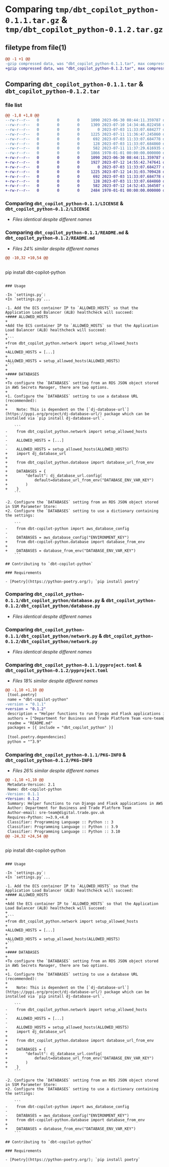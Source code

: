 # Comparing `tmp/dbt_copilot_python-0.1.1.tar.gz` & `tmp/dbt_copilot_python-0.1.2.tar.gz`

## filetype from file(1)

```diff
@@ -1 +1 @@
-gzip compressed data, was "dbt_copilot_python-0.1.1.tar", max compression
+gzip compressed data, was "dbt_copilot_python-0.1.2.tar", max compression
```

## Comparing `dbt_copilot_python-0.1.1.tar` & `dbt_copilot_python-0.1.2.tar`

### file list

```diff
@@ -1,8 +1,8 @@
--rw-r--r--   0        0        0     1090 2023-06-30 08:44:11.359787 dbt_copilot_python-0.1.1/LICENSE
--rw-r--r--   0        0        0     1309 2023-07-10 14:34:46.022458 dbt_copilot_python-0.1.1/README.md
--rw-r--r--   0        0        0        0 2023-07-03 11:33:07.684277 dbt_copilot_python-0.1.1/dbt_copilot_python/__init__.py
--rw-r--r--   0        0        0     1225 2023-07-11 11:36:47.245860 dbt_copilot_python-0.1.1/dbt_copilot_python/database.py
--rw-r--r--   0        0        0      692 2023-07-03 11:33:07.684778 dbt_copilot_python-0.1.1/dbt_copilot_python/network.py
--rw-r--r--   0        0        0      128 2023-07-03 11:33:07.684860 dbt_copilot_python-0.1.1/dbt_copilot_python/utility.py
--rw-r--r--   0        0        0      582 2023-07-11 11:37:29.616935 dbt_copilot_python-0.1.1/pyproject.toml
--rw-r--r--   0        0        0     1866 1970-01-01 00:00:00.000000 dbt_copilot_python-0.1.1/PKG-INFO
+-rw-r--r--   0        0        0     1090 2023-06-30 08:44:11.359787 dbt_copilot_python-0.1.2/LICENSE
+-rw-r--r--   0        0        0     1927 2023-07-12 14:55:42.747641 dbt_copilot_python-0.1.2/README.md
+-rw-r--r--   0        0        0        0 2023-07-03 11:33:07.684277 dbt_copilot_python-0.1.2/dbt_copilot_python/__init__.py
+-rw-r--r--   0        0        0     1225 2023-07-12 14:31:03.709428 dbt_copilot_python-0.1.2/dbt_copilot_python/database.py
+-rw-r--r--   0        0        0      692 2023-07-03 11:33:07.684778 dbt_copilot_python-0.1.2/dbt_copilot_python/network.py
+-rw-r--r--   0        0        0      128 2023-07-03 11:33:07.684860 dbt_copilot_python-0.1.2/dbt_copilot_python/utility.py
+-rw-r--r--   0        0        0      582 2023-07-12 14:52:43.164507 dbt_copilot_python-0.1.2/pyproject.toml
+-rw-r--r--   0        0        0     2484 1970-01-01 00:00:00.000000 dbt_copilot_python-0.1.2/PKG-INFO
```

### Comparing `dbt_copilot_python-0.1.1/LICENSE` & `dbt_copilot_python-0.1.2/LICENSE`

 * *Files identical despite different names*

### Comparing `dbt_copilot_python-0.1.1/README.md` & `dbt_copilot_python-0.1.2/README.md`

 * *Files 24% similar despite different names*

```diff
@@ -10,32 +10,54 @@
 
 ```
 pip install dbt-copilot-python
 ```
 
 ### Usage
 
-In `settings.py`:
+In `settings.py`...
 
-1. Add the ECS container IP to `ALLOWED_HOSTS` so that the Application Load Balancer (ALB) healthcheck will succeed:
+#### ALLOWED_HOSTS
+
+Add the ECS container IP to `ALLOWED_HOSTS` so that the Application Load Balancer (ALB) healthcheck will succeed:
+
+```
+from dbt_copilot_python.network import setup_allowed_hosts
+
+ALLOWED_HOSTS = [...]
+
+ALLOWED_HOSTS = setup_allowed_hosts(ALLOWED_HOSTS)
+```
+
+#### DATABASES
+
+To configure the `DATABASES` setting from an RDS JSON object stored in AWS Secrets Manager, there are two options.
+
+1. Configure the `DATABASES` setting to use a database URL (recommended):
+
+    Note: This is dependent on the [`dj-database-url`](https://pypi.org/project/dj-database-url/) package which can be installed via `pip install dj-database-url`.
 
     ```
-    from dbt_copilot_python.network import setup_allowed_hosts
-    
-    ALLOWED_HOSTS = [...]
-    
-    ALLOWED_HOSTS = setup_allowed_hosts(ALLOWED_HOSTS)
+    import dj_database_url
+
+    from dbt_copilot_python.database import database_url_from_env
+   
+    DATABASES = {
+        "default": dj_database_url.config(
+            default=database_url_from_env("DATABASE_ENV_VAR_KEY")
+        )
+    }
     ```
 
-2. Configure the `DATABASES` setting from an RDS JSON object stored in SSM Parameter Store:
+2. Configure the `DATABASES` setting to use a dictionary containing the settings:
 
     ```
-    from dbt-copilot-python import aws_database_config
-   
-    DATABASES = aws_database_config("ENVIRONMENT_KEY")
+    from dbt-copilot-python.database import database_from_env
+
+    DATABASES = database_from_env("DATABASE_ENV_VAR_KEY")
     ```
 
 ## Contributing to `dbt-copilot-python`
 
 ### Requirements
 
 - [Poetry](https://python-poetry.org/); `pip install poetry`
```

### Comparing `dbt_copilot_python-0.1.1/dbt_copilot_python/database.py` & `dbt_copilot_python-0.1.2/dbt_copilot_python/database.py`

 * *Files identical despite different names*

### Comparing `dbt_copilot_python-0.1.1/dbt_copilot_python/network.py` & `dbt_copilot_python-0.1.2/dbt_copilot_python/network.py`

 * *Files identical despite different names*

### Comparing `dbt_copilot_python-0.1.1/pyproject.toml` & `dbt_copilot_python-0.1.2/pyproject.toml`

 * *Files 18% similar despite different names*

```diff
@@ -1,10 +1,10 @@
 [tool.poetry]
 name = "dbt-copilot-python"
-version = "0.1.1"
+version = "0.1.2"
 description = "Helper functions to run Django and Flask applications in AWS Copilot/ECS."
 authors = ["Department for Business and Trade Platform Team <sre-team@digital.trade.gov.uk>"]
 readme = "README.md"
 packages = [{ include = "dbt_copilot_python" }]
 
 [tool.poetry.dependencies]
 python = "^3.9"
```

### Comparing `dbt_copilot_python-0.1.1/PKG-INFO` & `dbt_copilot_python-0.1.2/PKG-INFO`

 * *Files 26% similar despite different names*

```diff
@@ -1,10 +1,10 @@
 Metadata-Version: 2.1
 Name: dbt-copilot-python
-Version: 0.1.1
+Version: 0.1.2
 Summary: Helper functions to run Django and Flask applications in AWS Copilot/ECS.
 Author: Department for Business and Trade Platform Team
 Author-email: sre-team@digital.trade.gov.uk
 Requires-Python: >=3.9,<4.0
 Classifier: Programming Language :: Python :: 3
 Classifier: Programming Language :: Python :: 3.9
 Classifier: Programming Language :: Python :: 3.10
@@ -24,32 +24,54 @@
 
 ```
 pip install dbt-copilot-python
 ```
 
 ### Usage
 
-In `settings.py`:
+In `settings.py`...
 
-1. Add the ECS container IP to `ALLOWED_HOSTS` so that the Application Load Balancer (ALB) healthcheck will succeed:
+#### ALLOWED_HOSTS
+
+Add the ECS container IP to `ALLOWED_HOSTS` so that the Application Load Balancer (ALB) healthcheck will succeed:
+
+```
+from dbt_copilot_python.network import setup_allowed_hosts
+
+ALLOWED_HOSTS = [...]
+
+ALLOWED_HOSTS = setup_allowed_hosts(ALLOWED_HOSTS)
+```
+
+#### DATABASES
+
+To configure the `DATABASES` setting from an RDS JSON object stored in AWS Secrets Manager, there are two options.
+
+1. Configure the `DATABASES` setting to use a database URL (recommended):
+
+    Note: This is dependent on the [`dj-database-url`](https://pypi.org/project/dj-database-url/) package which can be installed via `pip install dj-database-url`.
 
     ```
-    from dbt_copilot_python.network import setup_allowed_hosts
-    
-    ALLOWED_HOSTS = [...]
-    
-    ALLOWED_HOSTS = setup_allowed_hosts(ALLOWED_HOSTS)
+    import dj_database_url
+
+    from dbt_copilot_python.database import database_url_from_env
+   
+    DATABASES = {
+        "default": dj_database_url.config(
+            default=database_url_from_env("DATABASE_ENV_VAR_KEY")
+        )
+    }
     ```
 
-2. Configure the `DATABASES` setting from an RDS JSON object stored in SSM Parameter Store:
+2. Configure the `DATABASES` setting to use a dictionary containing the settings:
 
     ```
-    from dbt-copilot-python import aws_database_config
-   
-    DATABASES = aws_database_config("ENVIRONMENT_KEY")
+    from dbt-copilot-python.database import database_from_env
+
+    DATABASES = database_from_env("DATABASE_ENV_VAR_KEY")
     ```
 
 ## Contributing to `dbt-copilot-python`
 
 ### Requirements
 
 - [Poetry](https://python-poetry.org/); `pip install poetry`
```

